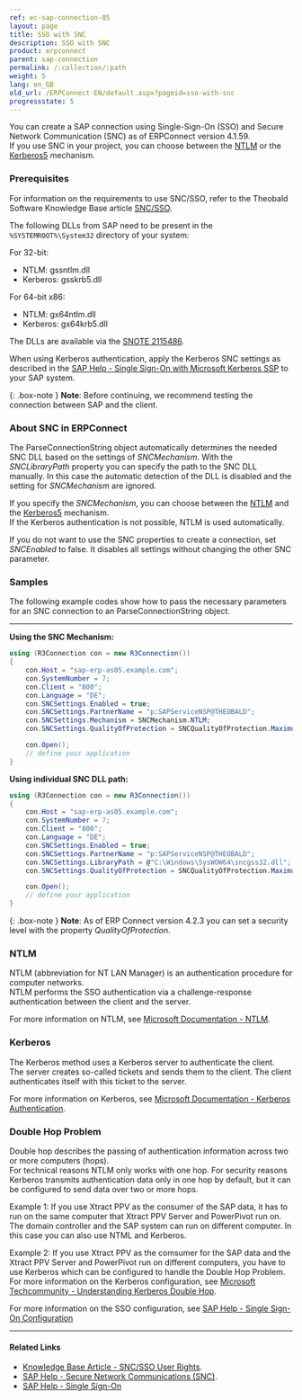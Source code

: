 ```yaml
---
ref: ec-sap-connection-05
layout: page
title: SSO with SNC
description: SSO with SNC
product: erpconnect
parent: sap-connection
permalink: /:collection/:path
weight: 5
lang: en_GB
old_url: /ERPConnect-EN/default.aspx?pageid=sso-with-snc
progressstate: 5
---
```


You can create a SAP connection using Single-Sign-On (SSO) and Secure Network Communication (SNC) as of ERPConnect version 4.1.59.  
If you use SNC in your project, you can choose between the [NTLM](#ntlm) or the [Kerberos5](#Kerberos) mechanism. 

### Prerequisites

For information on the requirements to use SNC/SSO, refer to the Theobald Software Knowledge Base article [SNC/SSO](https://kb.theobald-software.com/sap/authority-objects-sap-user-rights).

The following DLLs from SAP need to be present in the `%SYSTEMROOT%\System32` directory of your system:

For 32-bit:
- NTLM: gssntlm.dll
- Kerberos: gsskrb5.dll

For 64-bit x86:
- NTLM:  gx64ntlm.dll
- Kerberos: gx64krb5.dll

The DLLs are available via the [SNOTE 2115486](http://service.sap.com/sap/support/notes/2115486). 

When using Kerberos authentication, apply the Kerberos SNC settings as described in the [SAP Help - Single Sign-On with Microsoft Kerberos SSP](https://help.sap.com/viewer/e815bb97839a4d83be6c4fca48ee5777/7.5.9/EN-US/440ebf6c9b2b0d1ae10000000a114a6b.html) to your SAP system. <br>

{: .box-note }
**Note**: Before continuing, we recommend testing the connection between SAP and the client.

### About SNC in ERPConnect

The ParseConnectionString object automatically determines the needed SNC DLL based on the settings of *SNCMechanism*. 
With the *SNCLibraryPath* property you can specify the path to the SNC DLL manually. 
In this case the automatic detection of the DLL is disabled and the setting for *SNCMechanism* are ignored.

If you specify the *SNCMechanism*, you can choose between the [NTLM](#ntlm) and the [Kerberos5](#Kerberos) mechanism.<br>
If the Kerberos authentication is not possible, NTLM is used automatically.
 
If you do not want to use the SNC properties to create a connection, set *SNCEnabled* to false. 
It disables all settings without changing the other SNC parameter. 


### Samples
The following example codes show how to pass the necessary parameters for an SNC connection to an ParseConnectionString object.

****

**Using the SNC Mechanism:**

```csharp
using (R3Connection con = new R3Connection())
{
    con.Host = "sap-erp-as05.example.com";
    con.SystemNumber = 7;
    con.Client = "800";
    con.Language = "DE";
    con.SNCSettings.Enabled = true;
    con.SNCSettings.PartnerName = "p:SAPServiceNSP@THEOBALD";
    con.SNCSettings.Mechanism = SNCMechanism.NTLM;
    con.SNCSettings.QualityOfProtection = SNCQualityOfProtection.Maximum;

    con.Open();
    // define your application
}
```

**Using individual SNC DLL path:**

```csharp
using (R3Connection con = new R3Connection())
{
    con.Host = "sap-erp-as05.example.com";
    con.SystemNumber = 7;
    con.Client = "800";
    con.Language = "DE";
    con.SNCSettings.Enabled = true;
    con.SNCSettings.PartnerName = "p:SAPServiceNSP@THEOBALD";
    con.SNCSettings.LibraryPath = @"C:\Windows\SysWOW64\sncgss32.dll";
    con.SNCSettings.QualityOfProtection = SNCQualityOfProtection.Maximum;

    con.Open();
    // define your application
}
```

{: .box-note }
**Note**: As of ERP Connect version 4.2.3 you can set a security level with the property *QualityOfProtection*. 

### NTLM 

NTLM (abbreviation for NT LAN Manager) is an authentication procedure for computer networks. <br>
NTLM performs the SSO authentication via a challenge-response authentication between the client and the server. 

For more information on NTLM, see [Microsoft Documentation - NTLM](https://docs.microsoft.com/en-us/windows-server/security/kerberos/ntlm-overview).

### Kerberos

The Kerberos method uses a Kerberos server to authenticate the client. <br>
The server creates so-called tickets and sends them to the client. 
The client authenticates itself with this ticket to the server.

For more information on Kerberos, see [Microsoft Documentation - Kerberos Authentication](https://docs.microsoft.com/en-us/windows-server/security/kerberos/kerberos-authentication-overview).

### Double Hop Problem

Double hop describes the passing of authentication information across two or more computers (hops).<br>
For technical reasons NTLM only works with one hop. 
For security reasons Kerberos transmits authentication data only in one hop by default, but it can be configured to send data over two or more hops.<br>

Example 1: If you use Xtract PPV as the consumer of the SAP data, it has to run on the same computer that Xtract PPV Server and PowerPivot run on. 
The domain controller and the SAP system can run on different computer. In this case you can also use NTML and Kerberos.

Example 2: If you use Xtract PPV as the comsumer for the SAP data and the Xtract PPV Server and PowerPivot run on different computers, you have 
to use Kerberos which can be configured to handle the Double Hop Problem. <br>
For more information on the Kerberos configuration, see [Microsoft Techcommunity - Understanding Kerberos Double Hop](https://techcommunity.microsoft.com/t5/ask-the-directory-services-team/understanding-kerberos-double-hop/ba-p/395463).

For more information on the SSO configuration, see [SAP Help - Single Sign-On Configuration](https://help.sap.com/doc/saphelp_nw75/7.5.5/en-US/48/ca0fe42fbb5c97e10000000a42189d/content.htm?no_cache=true)

****
#### Related Links
- [Knowledge Base Article - SNC/SSO User Rights](https://kb.theobald-software.com/sap/authority-objects-sap-user-rights).
- [SAP Help - Secure Network Communications (SNC)](http://help.sap.com/saphelp_nw70ehp1/helpdata/en/e6/56f466e99a11d1a5b00000e835363f/content.htm).
- [SAP Help - Single Sign-On](https://help.sap.com/viewer/e815bb97839a4d83be6c4fca48ee5777/7.5.9/en-US/89d115110d444d85a94dff7ffd0e2b7f.html)
